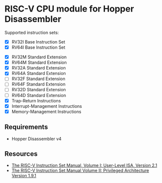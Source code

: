# RISC-V CPU module for Hopper Disassembler

Supported instruction sets:
* [x] RV32I Base Instruction Set
* [x] RV64I Base Instruction Set
<!--- * [ ] RV32E Base Integer Instruction Set --->
* [x] RV32M Standard Extension
* [x] RV64M Standard Extension
* [x] RV32A Standard Extension
* [x] RV64A Standard Extension
* [ ] RV32F Standard Extension
* [ ] RV64F Standard Extension
* [ ] RV32D Standard Extension
* [ ] RV64D Standard Extension
* [x] Trap-Return Instructions
* [x] Interrupt-Management Instructions
* [x] Memory-Management Instructions

## Requirements

* Hopper Disassembler v4

## Resources

* [The RISC-V Instruction Set Manual, Volume I: User-Level ISA, Version 2.1](https://www2.eecs.berkeley.edu/Pubs/TechRpts/2016/EECS-2016-118.html)
* [The RISC-V Instruction Set Manual Volume II: Privileged Architecture Version 1.9.1](https://www2.eecs.berkeley.edu/Pubs/TechRpts/2016/EECS-2016-161.html)

